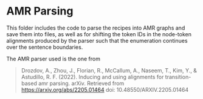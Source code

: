 # AMR Parsing

This folder includes the code to parse the recipes into AMR graphs and save them into files, as well as for shifting the token IDs in the node-token alignments 
produced by the parser such that the enumeration continues over the sentence boundaries. 

The AMR parser used is the one from 

> Drozdov, A., Zhou, J., Florian, R., McCallum, A., Naseem, T., Kim, Y., & Astudillo, R. F. (2022). Inducing and using alignments for 
> transition-based amr parsing. arXiv. Retrieved from https://arxiv.org/abs/2205.01464 doi: 10.48550/ARXIV.2205.01464
